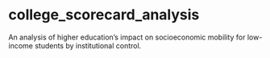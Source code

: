 # college_scorecard_analysis
An analysis of higher education’s impact on socioeconomic mobility for low-income students by institutional control.
